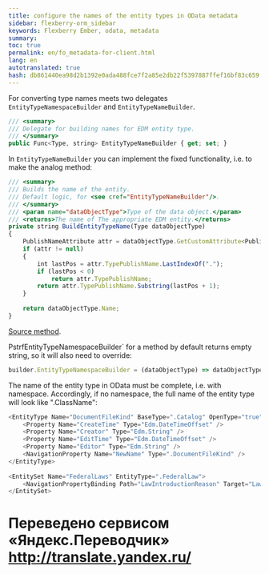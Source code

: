 ```yaml
--- 
title: configure the names of the entity types in OData metadata 
sidebar: flexberry-orm_sidebar 
keywords: Flexberry Ember, odata, metadata 
summary: 
toc: true 
permalink: en/fo_metadata-for-client.html 
lang: en 
autotranslated: true 
hash: db861440ea98d2b1392e0ada488fce7f2a85e2db22f5397887ffef16bf83c659 
--- 
```


For converting type names meets two delegates `EntityTypeNamespaceBuilder` and `EntityTypeNameBuilder`. 

```javascript
/// <summary> 
/// Delegate for building names for EDM entity type. 
/// </summary> 
public Func<Type, string> EntityTypeNameBuilder { get; set; }
``` 

In `EntityTypeNameBuilder` you can implement the fixed functionality, i.e. to make the analog method: 

```javascript
/// <summary> 
/// Builds the name of the entity. 
/// Default logic, for <see cref="EntityTypeNameBuilder"/>. 
/// </summary> 
/// <param name="dataObjectType">Type of the data object.</param> 
/// <returns>The name of The appropriate EDM entity.</returns> 
private string BuildEntityTypeName(Type dataObjectType)
{
    PublishNameAttribute attr = dataObjectType.GetCustomAttribute<PublishNameAttribute>(false);
    if (attr != null)
    {
        int lastPos = attr.TypePublishName.LastIndexOf(".");
        if (lastPos < 0)
            return attr.TypePublishName;
        return attr.TypePublishName.Substring(lastPos + 1);
    }
 
    return dataObjectType.Name;
}
``` 

[Source method](https://github.com/Flexberry/NewPlatform.Flexberry.ORM.ODataService/blob/9831629a8ffe52234d199bd8692090e240b8828c/NewPlatform.Flexberry.ORM.ODataService/Model/DefaultDataObjectEdmModelBuilder.cs#L267). 

PstrfEntityTypeNamespaceBuilder` for a method by default returns empty string, so it will also need to override: 

```javascript
builder.EntityTypeNamespaceBuilder = (dataObjectType) => dataObjectType.Namespace;
``` 
The name of the entity type in OData must be complete, i.e. with namespace. Accordingly, if no namespace, the full name of the entity type will look like ".ClassName": 

```javascript
<EntityType Name="DocumentFileKind" BaseType=".Catalog" OpenType="true">
    <Property Name="CreateTime" Type="Edm.DateTimeOffset" />
    <Property Name="Creator" Type="Edm.String" />
    <Property Name="EditTime" Type="Edm.DateTimeOffset" />
    <Property Name="Editor" Type="Edm.String" />
    <NavigationProperty Name="NewName" Type=".DocumentFileKind" />
</EntityType>
 
<EntitySet Name="FederalLaws" EntityType=".FederalLaw">
    <NavigationPropertyBinding Path="LawIntroductionReason" Target="LawIntroductionReasons" />
</EntitySet>
``` 



 # Переведено сервисом «Яндекс.Переводчик» http://translate.yandex.ru/
